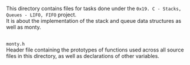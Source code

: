 This directory contains files for tasks done under the `0x19. C - Stacks, Queues - LIFO, FIFO` project.<br>
It is about the implementation of the stack and queue data structures as well as monty.<br>

<br>`monty.h`<br>
Header file containing the prototypes of functions used across all source files in this directory, as well as declarations of other variables.
